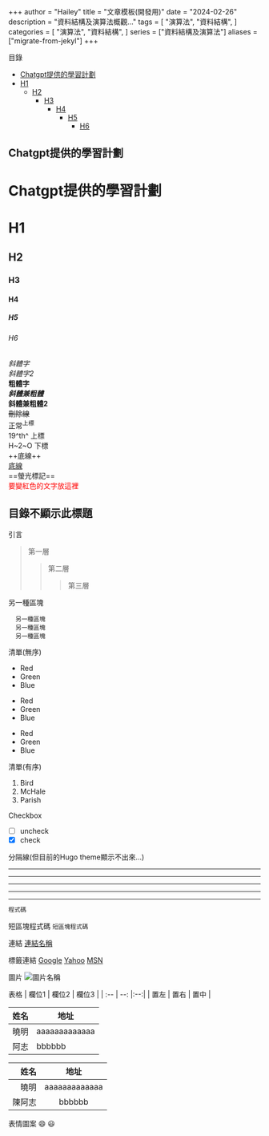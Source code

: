 +++
author = "Hailey"
title = "文章模板(開發用)"
date = "2024-02-26"
description = "資料結構及演算法概觀…"
tags = [
    "演算法",
    "資料結構",
]
categories = [
    "演算法",
    "資料結構",
]
series = ["資料結構及演算法"]
aliases = ["migrate-from-jekyl"]
+++



目錄
- [Chatgpt提供的學習計劃](#chatgpt提供的學習計劃-1)
- [H1](#h1)
  - [H2](#h2)
    - [H3](#h3)
      - [H4](#h4)
        - [H5](#h5)
          - [H6](#h6)




Chatgpt提供的學習計劃 
---

Chatgpt提供的學習計劃 
===

# H1
## H2
### H3
#### H4
##### H5
###### H6


*斜體字*  
_斜體字2_  
**粗體字**  
***斜體兼粗體***  
__斜體兼粗體2__  
~~刪除線~~   
正常<sup>上標</sup>  
19^th^ 上標  
H~2~O 下標  
++底線++  
<U>底線</u>  
==螢光標記==    
<font color="RED">要變紅色的文字放這裡</font>





## 目錄不顯示此標題<!-- omit in toc -->

引言
>第一層
>>第二層
>>>第三層

另一種區塊

      另一種區塊  
      另一種區塊  
      另一種區塊


清單(無序)
*   Red
*   Green
*   Blue

+   Red
+   Green
+   Blue

-   Red
-   Green
-   Blue

清單(有序)
1.  Bird
2.  McHale
3.  Parish

Checkbox
 - [ ] uncheck
 - [x] check

分隔線(但目前的Hugo theme顯示不出來…)
* * *
***
*****
- - -
---------------------------------------

```C#
程式碼
```

短區塊程式碼
`短區塊程式碼`

連結
[連結名稱](<url> "游標顯示")

標籤連結
[Google][1]
[Yahoo][2]
[MSN][3]

  [1]: http://google.com/        "游標顯示"
  [2]: http://search.yahoo.com/  "游標顯示"
  [3]: http://search.msn.com/    "游標顯示"

圖片
![圖片名稱](連結 "游標顯示")


表格
| 欄位1 | 欄位2 | 欄位3 |
| :-- | --: |:--:|
| 置左  | 置右 | 置中 |

| 姓名 | 地址 |
| ------------- | ------------- |
| 曉明 | aaaaaaaaaaaaa |
| 阿志 | bbbbbb |


| 姓名 | 地址 |
| -------------: | :-------------: |
| 曉明 | aaaaaaaaaaaaa |
| 陳阿志 | bbbbbb |

表情圖案
:smile: 😃